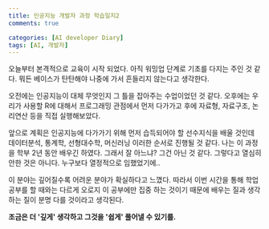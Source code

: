 ```yaml
---
title: 인공지능 개발자 과정 학습일지2
comments: true

categories: [AI developer Diary]
tags: [AI, 개발자]
---
```


오늘부터 본격적으로 교육이 시작 되었다. 아직 워밍업 단계로 기초를 다지는 주인 것 같다. 뭐든 베이스가 탄탄해야 나중에 가서 흔들리지 않는다고 생각한다. 

오전에는 인공지능이 대체 무엇인지 그 틀을 잡아주는 수업이었던 것 같다. 오후에는 우리가 사용할 R에 대해서 프로그래밍 관점에서 먼저 다가가고 후에 자료형, 자료구조, 논리연산 등을 직접 실행해보았다.

앞으로 계획은 인공지능에 다가가기 위해 먼저 습득되어야 할 선수지식을 배울 것인데 데이터분석, 통계학, 선형대수학, 머신러닝 이러한 순서로 진행될 것 같다. 나는 이 과정을 학부 2년 동안 배우긴 하였다. 그래서 잘 아느냐? 그건 아닌 것 같다. 그렇다고 열심히 안한 것은 아니다. 누구보다 열정적으로 임했었기에.. 

이 분야는 깊어질수록 어려운 분야가 확실하다고 느꼈다. 따라서 이번 시간을 통해 학업공부를 할 때와는 다르게 오로지 이 공부에만 집중 하는 것이기 때문에 배우는 질과 생각하는 질이 분명 다를 것이라고 생각된다.

**조금은 더 '깊게' 생각하고 그것을 '쉽게' 풀어낼 수 있기를.**

​